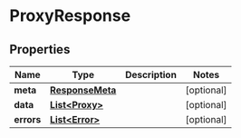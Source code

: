 

# ProxyResponse


## Properties

Name | Type | Description | Notes
------------ | ------------- | ------------- | -------------
**meta** | [**ResponseMeta**](ResponseMeta.md) |  |  [optional]
**data** | [**List&lt;Proxy&gt;**](Proxy.md) |  |  [optional]
**errors** | [**List&lt;Error&gt;**](Error.md) |  |  [optional]



